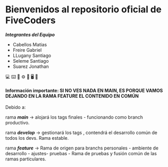 # Bienvenidos al repositorio oficial de  **FiveCoders**

***Integrantes del Equipo***

- Cabellos Matias
- Freire Gabriel
- LLugany Santiago
- Seleme Santiago
- Suarez Jonathan


💻  ⌨️ 💾 ⚙️ 🎸 🖥️ 🧠


#### Información importante:    **SI NO VES NADA EN MAIN, ES PORQUE VAMOS DEJANDO EN LA RAMA FEATURE EL CONTENIDO EN COMÚN** 

Debido a: 

rama ***main*** -> alojará los tags finales - funcionando como branch productivo.

rama ***develop*** -> gestionará los tags , contendrá el desarrollo común de todos los devs. Rama estable.

rama ***feature*** ->  Rama de origen para branchs personales - ambiente de desarrollo - ajustes- pruebas - Rama de pruebas y fusión común de las ramas particulares. 


